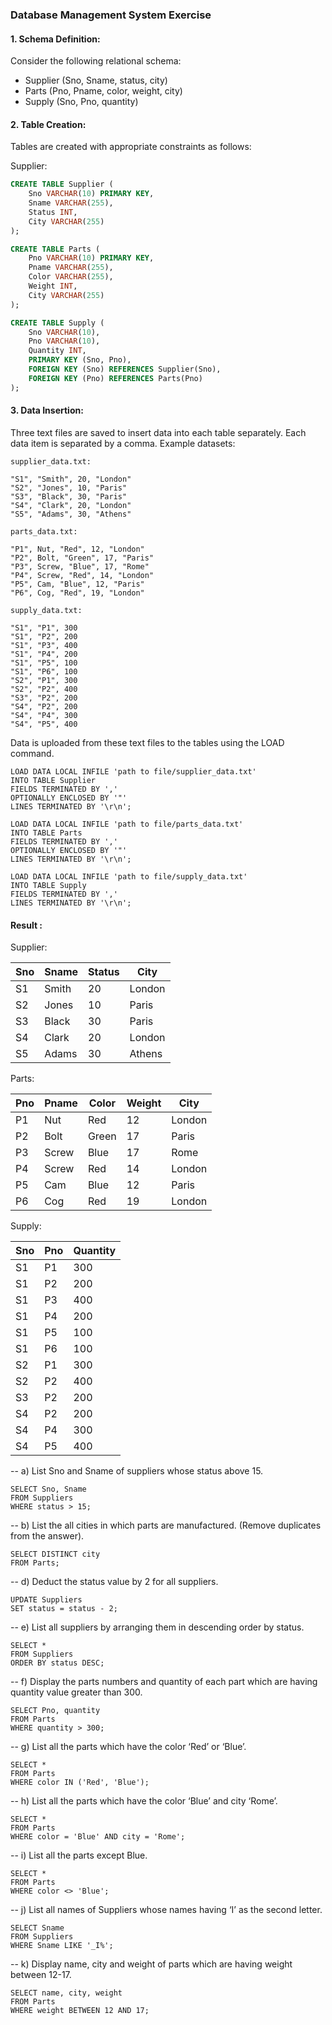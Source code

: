 ### Database Management System Exercise

#### 1. Schema Definition:

Consider the following relational schema:

- Supplier (Sno, Sname, status, city)
- Parts (Pno, Pname, color, weight, city)
- Supply (Sno, Pno, quantity)

#### 2. Table Creation:

Tables are created with appropriate constraints as follows:

Supplier:
```sql
CREATE TABLE Supplier (
    Sno VARCHAR(10) PRIMARY KEY,
    Sname VARCHAR(255),
    Status INT,
    City VARCHAR(255)
);

CREATE TABLE Parts (
    Pno VARCHAR(10) PRIMARY KEY,
    Pname VARCHAR(255),
    Color VARCHAR(255),
    Weight INT,
    City VARCHAR(255)
);

CREATE TABLE Supply (
    Sno VARCHAR(10),
    Pno VARCHAR(10),
    Quantity INT,
    PRIMARY KEY (Sno, Pno),
    FOREIGN KEY (Sno) REFERENCES Supplier(Sno),
    FOREIGN KEY (Pno) REFERENCES Parts(Pno)
);

```
#### 3. Data Insertion:
Three text files are saved to insert data into each table separately. Each data item is separated by a comma. Example datasets:

`supplier_data.txt:`
```
"S1", "Smith", 20, "London"
"S2", "Jones", 10, "Paris"
"S3", "Black", 30, "Paris"
"S4", "Clark", 20, "London"
"S5", "Adams", 30, "Athens"
```

`parts_data.txt:`
```
"P1", Nut, "Red", 12, "London"
"P2", Bolt, "Green", 17, "Paris"
"P3", Screw, "Blue", 17, "Rome"
"P4", Screw, "Red", 14, "London"
"P5", Cam, "Blue", 12, "Paris"
"P6", Cog, "Red", 19, "London"
```

`supply_data.txt:`
```
"S1", "P1", 300
"S1", "P2", 200
"S1", "P3", 400
"S1", "P4", 200
"S1", "P5", 100
"S1", "P6", 100
"S2", "P1", 300
"S2", "P2", 400
"S3", "P2", 200
"S4", "P2", 200
"S4", "P4", 300
"S4", "P5", 400
```

Data is uploaded from these text files to the tables using the LOAD command.
```
LOAD DATA LOCAL INFILE 'path to file/supplier_data.txt'
INTO TABLE Supplier
FIELDS TERMINATED BY ','
OPTIONALLY ENCLOSED BY '"'
LINES TERMINATED BY '\r\n';

LOAD DATA LOCAL INFILE 'path to file/parts_data.txt'
INTO TABLE Parts
FIELDS TERMINATED BY ','
OPTIONALLY ENCLOSED BY '"'
LINES TERMINATED BY '\r\n';

LOAD DATA LOCAL INFILE 'path to file/supply_data.txt'
INTO TABLE Supply
FIELDS TERMINATED BY ','
LINES TERMINATED BY '\r\n';
```

#### Result :

Supplier:

| Sno | Sname | Status | City    |
|-----|-------|--------|---------|
| S1  | Smith | 20     | London  |
| S2  | Jones | 10     | Paris   |
| S3  | Black | 30     | Paris   |
| S4  | Clark | 20     | London  |
| S5  | Adams | 30     | Athens  |

Parts:

| Pno | Pname | Color | Weight | City    |
|-----|-------|-------|--------|---------|
| P1  | Nut   | Red   | 12     | London  |
| P2  | Bolt  | Green | 17     | Paris   |
| P3  | Screw | Blue  | 17     | Rome    |
| P4  | Screw | Red   | 14     | London  |
| P5  | Cam   | Blue  | 12     | Paris   |
| P6  | Cog   | Red   | 19     | London  |

Supply:

| Sno | Pno | Quantity |
|-----|-----|----------|
| S1  | P1  | 300      |
| S1  | P2  | 200      |
| S1  | P3  | 400      |
| S1  | P4  | 200      |
| S1  | P5  | 100      |
| S1  | P6  | 100      |
| S2  | P1  | 300      |
| S2  | P2  | 400      |
| S3  | P2  | 200      |
| S4  | P2  | 200      |
| S4  | P4  | 300      |
| S4  | P5  | 400      |



-- a) List Sno and Sname of suppliers whose status above 15.
```
SELECT Sno, Sname 
FROM Suppliers 
WHERE status > 15;
```
-- b) List the all cities in which parts are manufactured. (Remove duplicates from the answer).
```
SELECT DISTINCT city 
FROM Parts;
```

-- d) Deduct the status value by 2 for all suppliers.
```
UPDATE Suppliers 
SET status = status - 2;
```
-- e) List all suppliers by arranging them in descending order by status.
```
SELECT * 
FROM Suppliers 
ORDER BY status DESC;
```
-- f) Display the parts numbers and quantity of each part which are having quantity value greater than 300.
```
SELECT Pno, quantity 
FROM Parts 
WHERE quantity > 300;
```
-- g) List all the parts which have the color ‘Red’ or ‘Blue’.
```
SELECT * 
FROM Parts 
WHERE color IN ('Red', 'Blue');
```
-- h) List all the parts which have the color ‘Blue’ and city ‘Rome’.
```
SELECT * 
FROM Parts 
WHERE color = 'Blue' AND city = 'Rome';
```
-- i) List all the parts except Blue.
```
SELECT * 
FROM Parts 
WHERE color <> 'Blue';
```
-- j) List all names of Suppliers whose names having ‘I’ as the second letter.
```
SELECT Sname 
FROM Suppliers 
WHERE Sname LIKE '_I%';
```
-- k) Display name, city and weight of parts which are having weight between 12-17.
```
SELECT name, city, weight 
FROM Parts 
WHERE weight BETWEEN 12 AND 17;
```
